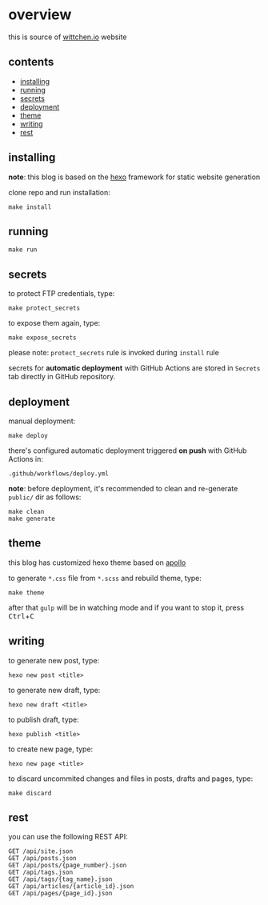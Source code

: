 overview
========

this is source of [wittchen.io](http://wittchen.io) website

contents
--------
- [installing](#installing)
- [running](#running)
- [secrets](#secrets)
- [deployment](#deployment)
- [theme](#theme)
- [writing](#writing)
- [rest](#rest)

installing
----------

**note**: this blog is based on the [hexo](https://hexo.io/) framework for static website generation

clone repo and run installation:

```
make install
```

running
-------

```
make run
```

secrets
-------

to protect FTP credentials, type:

```
make protect_secrets
```

to expose them again, type:

```
make expose_secrets
```

please note: `protect_secrets` rule is invoked during `install` rule

secrets for **automatic deployment** with GitHub Actions are stored in `Secrets` tab directly in GitHub repository.

deployment
----------

manual deployment:

```
make deploy
```

there's configured automatic deployment triggered **on push** with GitHub Actions in:

```
.github/workflows/deploy.yml
```

**note**: before deployment, it's recommended to clean and re-generate `public/` dir as follows:

```
make clean
make generate
```

theme
-----

this blog has customized hexo theme based on [apollo](https://github.com/pinggod/hexo-theme-apollo)

to generate `*.css` file from `*.scss` and rebuild theme, type:

```
make theme
```

after that `gulp` will be in watching mode and if you want to stop it, press <kbd>Ctrl</kbd>+<kbd>C</kbd>

writing
-------

to generate new post, type:

```
hexo new post <title>
```

to generate new draft, type:

```
hexo new draft <title>
```

to publish draft, type:

```
hexo publish <title>
```

to create new page, type:

```
hexo new page <title>
```

to discard uncommited changes and files in posts, drafts and pages, type:

```
make discard
```

rest
----

you can use the following REST API:

```
GET /api/site.json
GET /api/posts.json
GET /api/posts/{page_number}.json
GET /api/tags.json
GET /api/tags/{tag_name}.json
GET /api/articles/{article_id}.json
GET /api/pages/{page_id}.json
```
